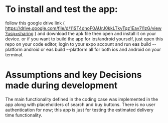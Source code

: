 # To install and test the app:
follow this google drive link ( https://drive.google.com/file/d/11ST4dnoF0AUrJ0kkLTkvTqz1Eav7l1zG/view?usp=sharing ) and download the apk file then open and install it on your device.
or if you want to build the app for ios/android yourself, just open this repo on your code editor, 
login to your expo account and run eas build --platform android or eas build --platform all for both ios and android on your terminal.

# Assumptions and key Decisions made during development
The main functionality defined in the coding case was implemented in the app along with placeholders of search and buy buttons.
There is no user authentication for now; this app is just for testing the estimated delivery time functionality.
